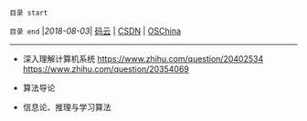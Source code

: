 `目录 start`
 

`目录 end` |_2018-08-03_| [码云](https://gitee.com/gin9) | [CSDN](http://blog.csdn.net/kcp606) | [OSChina](https://my.oschina.net/kcp1104)
****************************************
- 深入理解计算机系统 https://www.zhihu.com/question/20402534 https://www.zhihu.com/question/20354069


- 算法导论
- 信息论、推理与学习算法
